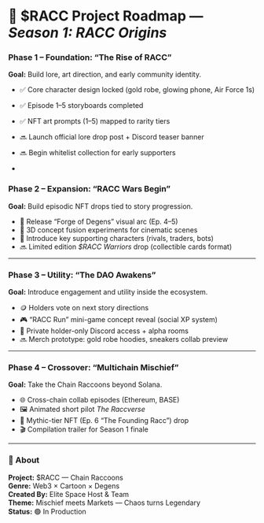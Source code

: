 # 🦝 $RACC Project Roadmap — *Season 1: RACC Origins*

### Phase 1 – Foundation: “The Rise of RACC”
**Goal:** Build lore, art direction, and early community identity.  
- ✅ Core character design locked (gold robe, glowing phone, Air Force 1s)  
- ✅ Episode 1–5 storyboards completed  
- ✅ NFT art prompts (1–5) mapped to rarity tiers  
- 🔜 Launch official lore drop post + Discord teaser banner  
- 🔜 Begin whitelist collection for early supporters  

-

### Phase 2 – Expansion: “RACC Wars Begin”
**Goal:** Build episodic NFT drops tied to story progression.  
- 🧩 Release “Forge of Degens” visual arc (Ep. 4–5)  
- 🎨 3D concept fusion experiments for cinematic scenes  
- 🧠 Introduce key supporting characters (rivals, traders, bots)  
- 🔜 Limited edition *$RACC Warriors* drop (collectible cards format)  

---

### Phase 3 – Utility: “The DAO Awakens”
**Goal:** Introduce engagement and utility inside the ecosystem.  
- 🪙 Holders vote on next story directions  
- 🎮 “RACC Run” mini-game concept reveal (social XP system)  
- 💬 Private holder-only Discord access + alpha rooms  
- 🔜 Merch prototype: gold robe hoodies, sneakers collab preview  

---

### Phase 4 – Crossover: “Multichain Mischief”
**Goal:** Take the Chain Raccoons beyond Solana.  
- 🌐 Cross-chain collab episodes (Ethereum, BASE)  
- 🖼️ Animated short pilot *The Raccverse*  
- 💎 Mythic-tier NFT (Ep. 6 “The Founding Racc”) drop  
- 🎬 Compilation trailer for Season 1 finale  

---

### 📜 About
**Project:** $RACC — Chain Raccoons  
**Genre:** Web3 × Cartoon × Degens  
**Created By:** Elite Space Host & Team  
**Theme:** Mischief meets Markets — Chaos turns Legendary  
**Status:** 🟢 In Production  
